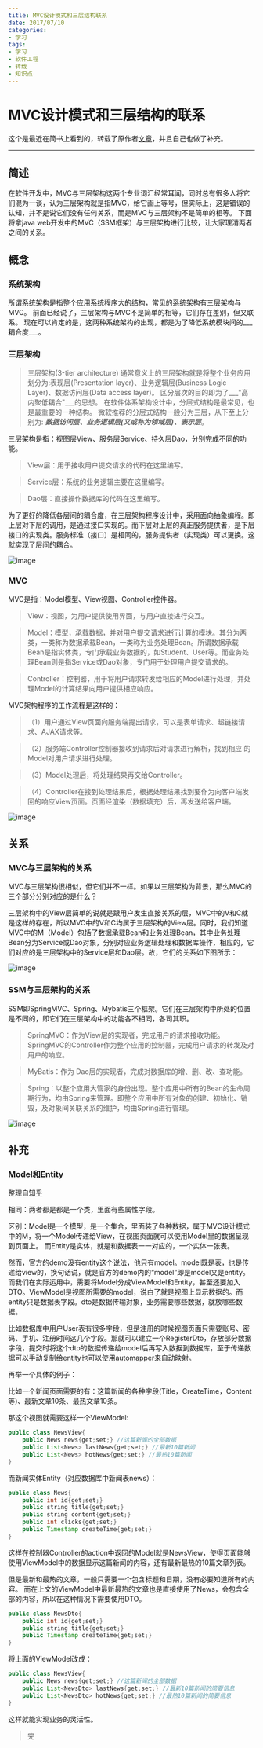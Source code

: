 ```yaml
---
title: MVC设计模式和三层结构联系
date: 2017/07/10
categories:
- 学习
tags:
- 学习
- 软件工程
- 转载
- 知识点
---
```


MVC设计模式和三层结构的联系
==============
这个是最近在简书上看到的，转载了原作者[文章](http://www.jianshu.com/p/71ae09665214?hmsr=toutiao.io&utm_medium=toutiao.io&utm_source=toutiao.io)，并且自己也做了补充。

-----------------

## 简述

在软件开发中，MVC与三层架构这两个专业词汇经常耳闻，同时总有很多人将它们混为一谈，认为三层架构就是指MVC，给它画上等号，但实际上，这是错误的认知，并不是说它们没有任何关系，而是MVC与三层架构不是简单的相等。
下面将拿java web开发中的MVC（SSM框架）与三层架构进行比较，让大家理清两者之间的关系。

## 概念

### 系统架构

所谓系统架构是指整个应用系统程序大的结构，常见的系统架构有三层架构与MVC。
前面已经说了，三层架构与MVC不是简单的相等，它们存在差别，但又联系。
现在可以肯定的是，这两种系统架构的出现，都是为了降低系统模块间的___耦合度___。

### 三层架构

> 三层架构(3-tier architecture)
通常意义上的三层架构就是将整个业务应用划分为:表现层(Presentation layer)、业务逻辑层(Business Logic Layer)、数据访问层(Data access layer)。
区分层次的目的即为了___"高内聚低耦合"___的思想。
在软件体系架构设计中，分层式结构是最常见，也是最重要的一种结构。
微软推荐的分层式结构一般分为三层，从下至上分别为: ___数据访问层、业务逻辑层(又或称为领域层)、表示层___。

三层架构是指：视图层View、服务层Service、持久层Dao，分别完成不同的功能。

> View层：用于接收用户提交请求的代码在这里编写。

> Service层：系统的业务逻辑主要在这里编写。

> Dao层：直接操作数据库的代码在这里编写。

为了更好的降低各层间的耦合度，在三层架构程序设计中，采用面向抽象编程。即上层对下层的调用，是通过接口实现的。而下层对上层的真正服务提供者，是下层接口的实现类。服务标准（接口）是相同的，服务提供者（实现类）可以更换。这就实现了层间的耦合。

![image](http://upload-images.jianshu.io/upload_images/4050443-8fe4ba1f7fb2d855.png?imageMogr2/auto-orient/strip%7CimageView2/2/w/1240)

### MVC

MVC是指：Model模型、View视图、Controller控件器。

> View：视图，为用户提供使用界面，与用户直接进行交互。

> Model：模型，承载数据，并对用户提交请求进行计算的模块。其分为两类，一类称为数据承载Bean，一类称为业务处理Bean。所谓数据承载Bean是指实体类，专门承载业务数据的，如Student、User等。而业务处理Bean则是指Service或Dao对象，专门用于处理用户提交请求的。

> Controller：控制器，用于将用户请求转发给相应的Model进行处理，并处理Model的计算结果向用户提供相应响应。

MVC架构程序的工作流程是这样的：

> （1）用户通过View页面向服务端提出请求，可以是表单请求、超链接请求、AJAX请求等。

> （2）服务端Controller控制器接收到请求后对请求进行解析，找到相应 的Model对用户请求进行处理。

> （3）Model处理后，将处理结果再交给Controller。

> （4）Controller在接到处理结果后，根据处理结果找到要作为向客户端发回的响应View页面。页面经渲染（数据填充）后，再发送给客户端。

![image](http://upload-images.jianshu.io/upload_images/4050443-a336ba9cd0097eb3.png?imageMogr2/auto-orient/strip%7CimageView2/2/w/1240)

## 关系

### MVC与三层架构的关系

MVC与三层架构很相似，但它们并不一样。如果以三层架构为背景，那么MVC的三个部分分别对应的是什么？

三层架构中的View层简单的说就是跟用户发生直接关系的层，MVC中的V和C就是这样的存在，所以MVC中的V和C均属于三层架构的View层。同时，我们知道MVC中的M（Model）包括了数据承载Bean和业务处理Bean，其中业务处理Bean分为Service或Dao对象，分别对应业务逻辑处理和数据库操作，相应的，它们对应的是三层架构中的Service层和Dao层。故，它们的关系如下图所示：

![image](http://upload-images.jianshu.io/upload_images/4050443-735215803ebede91.png?imageMogr2/auto-orient/strip%7CimageView2/2/w/1240)

### SSM与三层架构的关系

SSM即SpringMVC、Spring、Mybatis三个框架。它们在三层架构中所处的位置是不同的，即它们在三层架构中的功能各不相同，各司其职。

> SpringMVC：作为View层的实现者，完成用户的请求接收功能。SpringMVC的Controller作为整个应用的控制器，完成用户请求的转发及对用户的响应。

> MyBatis：作为 Dao层的实现者，完成对数据库的增、删、改、查功能。

> Spring：以整个应用大管家的身份出现。整个应用中所有的Bean的生命周期行为，均由Spring来管理。即整个应用中所有对象的创建、初始化、销毁，及对象间关联关系的维护，均由Spring进行管理。

![image](http://upload-images.jianshu.io/upload_images/4050443-dd2be8e425ac67c8.png?imageMogr2/auto-orient/strip%7CimageView2/2/w/1240)

## 补充

### Model和Entity

整理自[知乎](https://www.zhihu.com/question/25256772)

相同：两者都是都是一个类，里面有些属性字段。

区别：Model是一个模型，是一个集合，里面装了各种数据，属于MVC设计模式中的M，将一个Model传递给View，在视图页面就可以使用Model里的数据呈现到页面上。
而Entity是实体，就是和数据表一一对应的，一个实体一张表。

然而，官方的demo没有entity这个说法，他只有model。model既是表，也是传递给view的，换句话说，就是官方的demo内的“model”即是model又是entity。
而我们在实际运用中，需要将Model分成ViewModel和Entity，甚至还要加入DTO。ViewModel是视图所需要的model，说白了就是视图上显示数据的。而entity只是数据表字段。dto是数据传输对象，业务需要哪些数据，就放哪些数据。

比如数据库中用户User表有很多字段，但是注册的时候视图页面只需要账号、密码、手机、注册时间这几个字段。那就可以建立一个RegisterDto，存放部分数据字段，提交时将这个dto的数据传递给model后再写入数据到数据库，至于传递数据可以手动复制给entity也可以使用automapper来自动映射。

再举一个具体的例子：

比如一个新闻页面需要的有：这篇新闻的各种字段(Title，CreateTime，Content等)、最新文章10条、最热文章10条。

那这个视图就需要这样一个ViewModel:

```java
public class NewsView{
    public News news{get;set;} //这篇新闻的全部数据
    public List<News> lastNews{get;set;} //最新10篇新闻
    public List<News> hotNews{get;set;} //最热10篇新闻
}
```

而新闻实体Entity（对应数据库中新闻表news）：

```java
public class News{
    public int id{get;set;}
    public string title{get;set;}
    public string content{get;set;}
    public int clicks{get;set;}
    public Timestamp createTime{get;set;}
}
```

这样在控制器Controller的action中返回的Model就是NewsView，使得页面能够使用ViewModel中的数据显示这篇新闻的内容，还有最新最热的10篇文章列表。

但是最新和最热的文章，一般只需要一个包含标题和日期，没有必要知道所有的内容。
而在上文的ViewModel中最新最热的文章也是直接使用了News，会包含全部的内容，所以在这种情况下需要使用DTO。

```java
public class NewsDto{
    public int id{get;set;}
    public string title{get;set;}
    public Timestamp createTime{get;set;}
}
```

将上面的ViewModel改成：

```java
public class NewsView{
    public News news{get;set;} //这篇新闻的全部数据
    public List<NewsDto> lastNews{get;set;} //最新10篇新闻的简要信息
    public List<NewsDto> hotNews{get;set;} //最热10篇新闻的简要信息
}
```

这样就能实现业务的灵活性。

> 完
